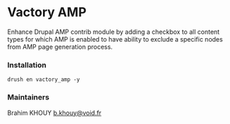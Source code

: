 # Vactory AMP
Enhance Drupal AMP contrib module by adding a checkbox to all content types
for which AMP is enabled to have ability to exclude a specific nodes from
AMP page generation process.

### Installation
`drush en vactory_amp -y`

### Maintainers
Brahim KHOUY <b.khouy@void.fr>